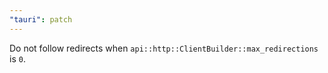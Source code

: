 ```yaml
---
"tauri": patch
---
```


Do not follow redirects when `api::http::ClientBuilder::max_redirections` is `0`.
